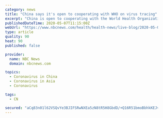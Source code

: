 ```yaml
---
category: news
title: "China says it's open to cooperating with WHO on virus tracing"
excerpt: "China is open to cooperating with the World Health Organization on a virus tracing investigation, Hua Chunying, a Ch"
publishedDateTime: 2020-05-07T11:15:00Z
webUrl: "https://www.nbcnews.com/health/health-news/live-blog/2020-05-07-coronavirus-news-n1201801/ncrd1201846"
type: article
quality: 90
heat: 90
published: false

provider:
  name: NBC News
  domain: nbcnews.com

topics:
  - Coronavirus in China
  - Coronavirus in Asia
  - Coronavirus

tags:
  - CN

secured: "aCq83n01l62VSQvYe3BJIFSRwNXEa5zN8tR5H8GbdD/+Q16R51bmoBbhkKEJvhAC427VNY52HisfEihhibjGw8WxK7tdjBeu39nbofTlyEX6zO2MKHujanQgA//P+n4GxXFJT/8VH0/fd9eP7TngizkfBqc3HNjl6dOSJxgkkQaDQNUJAxnhabnJnJYpe1EHQHm/URAw3ZgeAq2t1YFrnYsn6ThE0z8XXk20eDWfyThqQp3KwjkMSLgZ86vdnJSrTPICAPHWpWeZJkwnN+A4uS4hqyt0pNc82BM575tpK891p8/T8oxK1SwFACdQPQhn6Au6nfiaNGLZN3jcpF5QTdmXBSqnl9oYglvXPWez/ogGfYgEPS9OA2IPNMFjeNtonotxVaOl+1tYfA1k46cetA3egY4iSrluzj4HFghyNphmCRSeKeM9F0FZ0sjqHJWS+qEdv+nGH9GBAW8VbPKVgyFo1jEcTEBNOf5eHOKp4Xk=;vwL4VnOCx9ik3CW3QylPzQ=="
---
```


